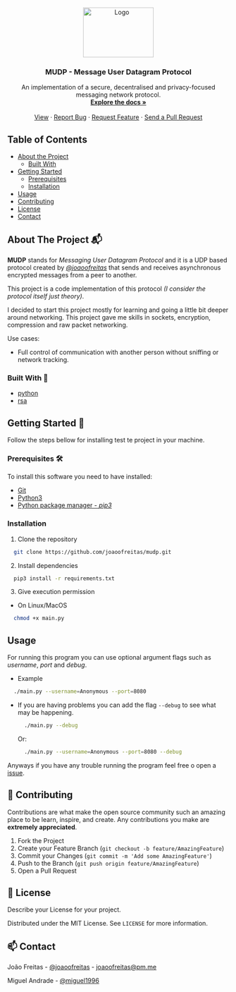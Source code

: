 <!-- PROJECT LOGO -->
<br />
<p align="center">
  <a href="https://github.com/joaoofreitas/mudp"/>
    <img src="https://user-images.githubusercontent.com/31630346/109370669-36d21880-7899-11eb-97cb-2f759caf0ec6.png" alt="Logo" width="160" height="113">
  </a>

  <h3 align="center">MUDP - Message User Datagram Protocol</h3>

  <p align="center">
    An implementation of a secure, decentralised and privacy-focused messaging network protocol.
    <br />
    <a href="https://github.com/joaoofreitas/mudp/"><strong>Explore the docs »</strong></a>
    <br />
    <br />
    <a href="https://github.com/joaoofreitas/mudp/">View</a>
    ·
    <a href="https://github.com/joaoofreitas/mudp/issues">Report Bug</a>
    ·
    <a href="https://github.com/joaoofreitas/mudp/issues">Request Feature</a>
    ·
    <a href="https://github.com/joaoofreitas/mudp/pulls">Send a Pull Request</a>
  </p>
</p>


## Table of Contents 

* [About the Project](#about-the-project)
  * [Built With](#built-with)
* [Getting Started](#getting-started)
  * [Prerequisites](#prerequisites)
  * [Installation](#installation)
* [Usage](#usage)
* [Contributing](#contributing)
* [License](#license)
* [Contact](#contact)



<!-- ABOUT THE PROJECT -->
## About The Project 📬

__MUDP__ stands for _Messaging User Datagram Protocol_ and it is a UDP based protocol created by [_@joaoofreitas_](https://github.com/joaoofreitas) that sends and receives asynchronous encrypted messages from a peer to another.

This project is a code implementation of this protocol _(I consider the protocol itself just theory)_.

I decided to start this project mostly for learning and going a little bit deeper around networking. This project gave me skills in sockets, encryption, compression and raw packet networking.

Use cases:

- Full control of communication with another person without sniffing or network tracking.

### Built With 🐍

- [python](https://www.python.org)
- [rsa](https://pypi.org/project/rsa/)

## Getting Started 🏁

Follow the steps bellow for installing test te project in your machine.

### Prerequisites 🛠

To install this software you need to have installed:
  - [Git](https://git-scm.com/downloads)
  - [Python3](https://www.python.org)
  - [Python package manager - _pip3_](https://pip.pypa.io/en/stable/installing/)

### Installation 

1. Clone the repository
```sh
  git clone https://github.com/joaoofreitas/mudp.git
```
2. Install dependencies
```sh
  pip3 install -r requirements.txt
```

3. Give execution permission

- On Linux/MacOS
```sh
  chmod +x main.py
```

<!-- USAGE EXAMPLES -->
## Usage
For running this program you can use optional argument flags such as _username_, _port_ and _debug_.

- Example
```sh
  ./main.py --username=Anonymous --port=8080
```
- If you are having problems you can add the flag `--debug` to see what may be happening.
  ```sh
    ./main.py --debug
  ```
  Or:
  ```sh
    ./main.py --username=Anonymous --port=8080 --debug
  ```

Anyways if you have any trouble running the program feel free o open a [issue](https://github.com/joaoofreitas/mudp/issues).

<!-- CONTRIBUTING -->
## 🤝 Contributing

Contributions are what make the open source community such an amazing place to be learn, inspire, and create. Any contributions you make are **extremely appreciated**.

1. Fork the Project
2. Create your Feature Branch (`git checkout -b feature/AmazingFeature`)
3. Commit your Changes (`git commit -m 'Add some AmazingFeature'`)
4. Push to the Branch (`git push origin feature/AmazingFeature`)
5. Open a Pull Request



<!-- LICENSE -->
## 📝 License
Describe your License for your project. 

Distributed under the MIT License. See `LICENSE` for more information.

<!-- CONTACT -->
## 📫 Contact

João Freitas - [@joaoofreitas](https://github.com/joaoofreitas) - joaoofreitas@pm.me

Miguel Andrade - [@miguel1996](https://github.com/miguel1996)
